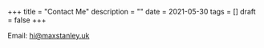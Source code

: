 +++
title = "Contact Me"
description = ""
date = 2021-05-30
tags = []
draft = false
+++

Email: hi@maxstanley.uk

